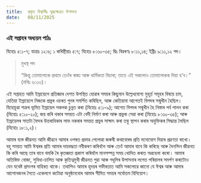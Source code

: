 ```yaml
---
title:  প্ৰকৃত বিশ্বাসীঃ যুদ্ধক্ষেত্ৰত উপাসনা
date:   08/11/2025
---
```


### এই সপ্তাহৰ অধ্যয়ন পাঠঃ

যিহোঃ ৫:১-৭; যাত্ৰাঃ ১২:৬; ১ কৰিন্থীয়াঃ ৫:৭; যিহোঃ ৮:৩০-৩৫; দ্বিঃ বিৱৰণঃ ৮:১১,১৪; ইব্ৰীঃ ৯:১১,১২ পদ।

> <p>মুখস্থ পদ</p>
> “কিন্তু তোমালোকে প্ৰথমে তেওঁৰ ৰাজ্য আৰু ধাৰ্মিকতা বিচাৰা; তাতে এই সকলোও তোমালোকক দিয়া হ’ব।” (মথিঃ ৬:৩৩)।

এই সপ্তাহত আমি ইস্ৰায়েলে প্ৰতিজ্ঞাৰ দেশত উপস্থিত হোৱাৰ সময়ৰ কিছুমান উল্লেখযোগ্য মুহূৰ্ত্ত সমূহৰ বিষয়ে চাম, যেতিয়া ইস্ৰায়েলে নিজকে প্ৰভুৰ ওচৰত পুনৰ সমৰ্পিত কৰিছিল, আৰু কেতিয়াবা আগেতই বিপদৰ সন্মুখীন হৈছিল। যিহোচূৱা শত্ৰুৰ ভূমিত ইস্ৰায়েল সকলক চুন্নত কৰা (যিহোঃ ৫:১-৯); আগেত বিপদৰ সন্মুখীন হৈ নিস্তাৰ পৰ্ব পালন কৰা (যিহোঃ ৫:১০-২০); জয় কৰি থকাৰ সময়ত এটা বেদী নিৰ্মাণ কৰা আৰু প্ৰভুক সেৱা কৰা (যিহোঃ ৮:৩০-৩৫); আৰু ইস্ৰায়েলৰ সাতটা ফৈদৰ উত্তৰাধিকাৰ লাভ নকৰাৰ সময়ত প্ৰভুৰ সাক্ষাৎ কৰা তম্বু স্থাপন কৰাৰ অযুক্তিকৰ সিদ্ধান্ত লৈছিল (যিহোঃ ১৮:১,২)।

আমাৰ ব্যস্ত জীৱনত আমি জীৱনে আমাৰ ওপৰত প্ৰভাৱ পেলোৱা জৰুৰী কথাবোৰৰ প্ৰতি মনোযোগ দিয়াৰ প্ৰৱণতা ৰাখো। বহু সময়ত আমি ঈশ্বৰৰ প্ৰতি আমাৰ দায়বদ্ধতা নবীকৰণ কৰিবলৈ আৰু তেওঁ আমাৰ বাবে কি কৰিছে আৰু দৈনন্দিন জীৱনত কি কৰি আছে তাৰ বাবে থমকি ৰৈ কৃতজ্ঞতা প্ৰকাশ কৰিবলৈ মানসম্পন্ন সময় খোদিত কৰাত অৱহেলা কৰো। আমাৰ অতিৰিক্ত বোজা, সুবিধা-চালিত আৰু কৃতিত্বমুখী জীৱনত পুৱা আৰু গধূলিৰ উপাসনাৰ লগেত পৰিয়ালৰ সমৰ্পণ কৰাটোও যেন যথেষ্ট প্ৰসংগৰ বাহিৰত থাকে। তথাপিও আমাৰ হৃদয়ৰ গভীৰতাত আমি সকলোৱে জানো যে ঈশ্বৰ আৰু আমাৰ আপোনজনৰ সৈতে একেলগে কটোৱা অনুষ্ঠানবোৰ আমাৰ সীমিত সময়ৰ সৰ্বোত্তম বিনিয়োগ।
